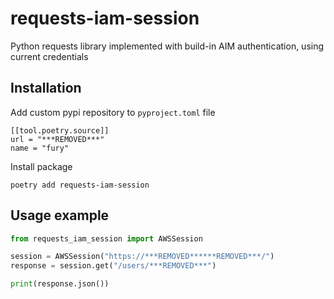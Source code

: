 # requests-iam-session

Python requests library implemented with build-in AIM authentication, using current credentials

## Installation

Add custom pypi repository to `pyproject.toml` file

```
[[tool.poetry.source]]
url = "***REMOVED***"
name = "fury"
```

Install package

```
poetry add requests-iam-session
```

## Usage example

```python
from requests_iam_session import AWSSession

session = AWSSession("https://***REMOVED******REMOVED***/")
response = session.get("/users/***REMOVED***")

print(response.json())
```
